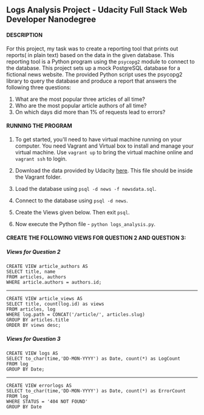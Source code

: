 ## Logs Analysis Project - Udacity Full Stack Web Developer Nanodegree

#### DESCRIPTION
For this project, my task was to create a reporting tool that prints out reports( in plain text) based on the data in the given database. This reporting tool is a Python program using the `psycopg2` module to connect to the database. This project sets up a mock PostgreSQL database for a fictional news website. The provided Python script uses the psycopg2 library to query the database and produce a report that answers the following three questions:

1. What are the most popular three articles of all time?
2. Who are the most popular article authors of all time?
3. On which days did more than 1% of requests lead to errors?

#### RUNNING THE PROGRAM
1. To get started, you'll need to have virtual machine running on your computer. You need Vagrant and Virtual box to install and manage your virtual machine. Use `vagrant up` to bring the virtual machine online and `vagrant ssh` to login.

2. Download the data provided by Udacity [here](https://d17h27t6h515a5.cloudfront.net/topher/2016/August/57b5f748_newsdata/newsdata.zip). This file should be inside the Vagrant folder.

3. Load the database using `psql -d news -f newsdata.sql`. 

4. Connect to the database using `psql -d news`.

5. Create the Views given below. Then exit `psql`.

6. Now execute the Python file - `python logs_analysis.py`.


#### CREATE THE FOLLOWING VIEWS FOR QUESTION 2 AND QUESTION 3:

##### Views for Question 2
    CREATE VIEW article_authors AS
    SELECT title, name
    FROM articles, authors
    WHERE article.authors = authors.id;
----
    CREATE VIEW article_views AS
    SELECT title, count(log.id) as views
    FROM articles, log
    WHERE log.path = CONCAT('/article/', articles.slug)
    GROUP BY articles.title
    ORDER BY views desc;

##### Views for Question 3
    CREATE VIEW logs AS
    SELECT to_char(time,'DD-MON-YYYY') as Date, count(*) as LogCount
    FROM log
    GROUP BY Date;
----    
    CREATE VIEW errorlogs AS
    SELECT to_char(time,'DD-MON-YYYY') as Date, count(*) as ErrorCount
    FROM log
    WHERE STATUS = '404 NOT FOUND'
    GROUP BY Date









